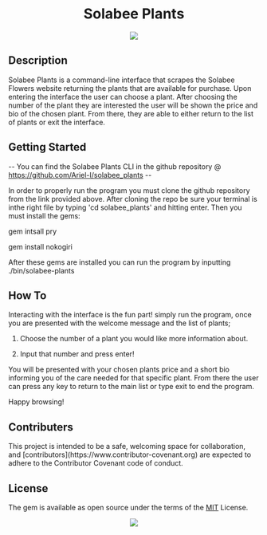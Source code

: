 <h1 align="center"> Solabee Plants </h1>

<p align="center"> <img src="https://smartgardenguide.com/wp-content/uploads/2019/05/best-houseplants-for-beginners-2-1.jpg"> </p>

<h2>Description</h2>

 Solabee Plants is a command-line interface that scrapes the Solabee Flowers website returning the plants that are available for purchase. Upon entering the interface the user can choose a plant. After choosing the number of the plant they are interested the user will be shown the price and bio of the chosen plant. From there, they are able to either return to the list of plants or exit the interface. 


<h2>Getting Started</h2>

-- You can find the Solabee Plants CLI in the github repository @ https://github.com/Ariel-I/solabee_plants --

In order to properly run the program you must clone the github repository from the link provided above. After cloning the repo be sure your terminal is inthe right file by typing 'cd solabee_plants' and hitting enter. Then you must install the gems:


gem intsall pry  

gem install nokogiri


After these gems are installed you can run the program by inputting ./bin/solabee-plants

<h2>How To</h2>

Interacting with the interface is the fun part! simply run the program, once you are presented with the welcome message and the list of plants;

1. Choose the number of a plant you would like more information about. 

2. Input that number and press enter! 

You will be presented with your chosen plants price and a short bio informing you of the care needed for that specific plant. From there the user can press any key to return to the main list or type exit to end the program.

Happy browsing!

<h2> Contributers </h2>
This project is intended to be a safe, welcoming space for collaboration, and [contributors](https://www.contributor-covenant.org) are expected to adhere to the Contributor Covenant code of conduct.

<h2>License</h2>

The gem is available as open source under the terms of the [MIT](https://opensource.org/licenses/MIT) License.

<p align="center"> <img src="https://i.pinimg.com/600x315/84/2f/93/842f93be1db0ed587bda9612f3f8ef27.jpg"> </p>